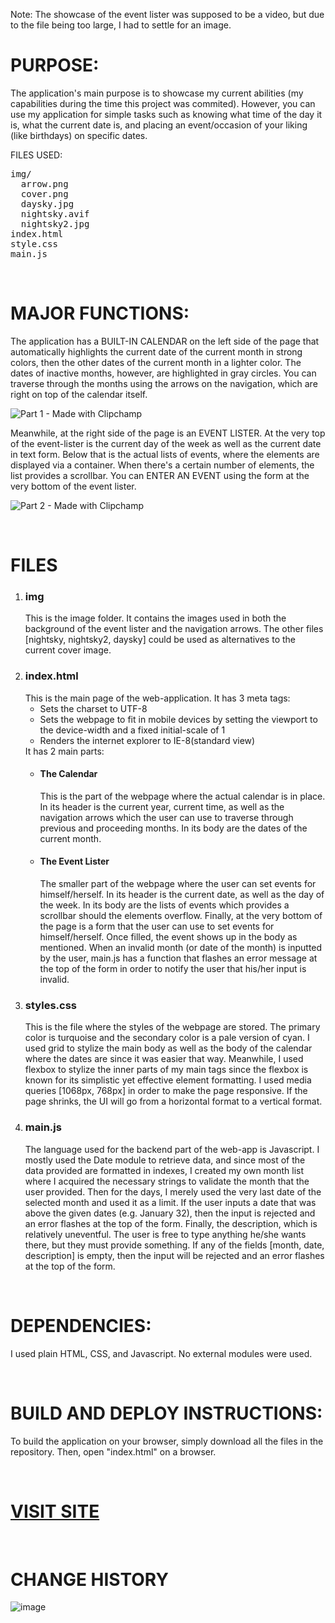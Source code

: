 Note: The showcase of the event lister was supposed to be a video, but due to the file being too large, I had to settle for an image.
<br />
<h1>PURPOSE:</h1>

The application's main purpose is to showcase my current abilities (my capabilities during the time this project was commited). 
However, you can use my application for simple tasks such as knowing what time of the day it is, what the current date is, and placing an event/occasion of your liking (like birthdays) on specific dates.

FILES USED:

<pre>
img/  
  arrow.png  
  cover.png  
  daysky.jpg  
  nightsky.avif  
  nightsky2.jpg  
index.html  
style.css  
main.js
</pre>
<br />

<h1>MAJOR FUNCTIONS:</h1>

The application has a BUILT-IN CALENDAR on the left side of the page that automatically highlights the current date of the current month in strong colors, then the other dates of the current month in a lighter color.
The dates of inactive months, however, are highlighted in gray circles. You can traverse through the months using the arrows on the navigation, which are right on top of the calendar itself.

![Part 1 - Made with Clipchamp](https://github.com/KingNoran/eCalendar/assets/108130291/ff2cdba7-0e55-4a65-8393-95699687de5d)


Meanwhile, at the right side of the page is an EVENT LISTER. At the very top of the event-lister is the current day of the week as well as the current date in text form.
Below that is the actual lists of events, where the elements are displayed via a container. When there's a certain number of elements, the list provides a scrollbar.
You can ENTER AN EVENT using the form at the very bottom of the event lister.

![Part 2 - Made with Clipchamp](https://github.com/KingNoran/eCalendar/assets/108130291/2f731d91-86df-4720-a138-785c393c6b5e)

<br />

<h1>FILES</h1>

<ol>
  <li>
    <h3>img</h3>
    This is the image folder. It contains the images used in both the background of the event lister and the navigation arrows. The other files [nightsky, nightsky2, daysky] could be used as alternatives to the current cover image.
  </li>
  <li>
    <h3>index.html</h3>
    This is the main page of the web-application. It has 3 meta tags: 
    <ul>
      <li>Sets the charset to UTF-8</li>
      <li>Sets the webpage to fit in mobile devices by setting the viewport to the device-width and a fixed initial-scale of 1</li>
      <li>Renders the internet explorer to IE-8(standard view)</li>
    </ul>
    It has 2 main parts:
    <ul>
      <li>
        <h4>The Calendar</h4>
        This is the part of the webpage where the actual calendar is in place. In its header is the current year, current time, as well as the navigation arrows which the user can use to traverse through previous and proceeding months. 
        In its body are the dates of the current month.
      </li>
      <li>
        <h4>The Event Lister</h4>
        The smaller part of the webpage where the user can set events for himself/herself. In its header is the current date, as well as the day of the week. In its body are the lists of events which provides a scrollbar should the elements overflow. 
        Finally, at the very bottom of the page is a form that the user can use to set events for himself/herself. Once filled, the event shows up in the body as mentioned.
        When an invalid month (or date of the month) is inputted by the user, main.js has a function that flashes an error message at the top of the form in order to notify the user that his/her input is invalid.
      </li>
    </ul>
  </li>
  <li>
    <h3>styles.css</h3>
    This is the file where the styles of the webpage are stored. The primary color is turquoise and the secondary color is a pale version of cyan. 
    I used grid to stylize the main body as well as the body of the calendar where the dates are since it was easier that way. 
    Meanwhile, I used flexbox to stylize the inner parts of my main tags since the flexbox is known for its simplistic yet effective element formatting.
    I used media queries [1068px, 768px] in order to make the page responsive. If the page shrinks, the UI will go from a horizontal format to a vertical format.
  </li>
  <li>
    <h3>main.js</h3>
    The language used for the backend part of the web-app is Javascript. 
    I mostly used the Date module to retrieve data, and since most of the data provided are formatted in indexes, I created my own month list where I acquired the necessary strings to validate the month that the user provided.
    Then for the days, I merely used the very last date of the selected month and used it as a limit. If the user inputs a date that was above the given dates (e.g. January 32), then the input is rejected and an error flashes at the top of the form.
    Finally, the description, which is relatively uneventful. The user is free to type anything he/she wants there, but they must provide something.
    If any of the fields [month, date, description] is empty, then the input will be rejected and an error flashes at the top of the form.
  </li>
</ol>

<br />

<h1>DEPENDENCIES:</h1>

I used plain HTML, CSS, and Javascript. No external modules were used.

<br />

<h1>BUILD AND DEPLOY INSTRUCTIONS:</h1>

To build the application on your browser, simply download all the files in the repository. Then, open "index.html" on a browser.

<br />

<h1><a href="https://kingnoran.github.io/eCalendar/">VISIT SITE</a></h1>

<br />

<h1>CHANGE HISTORY</h1>

![image](https://github.com/KingNoran/eCalendar/assets/108130291/97e72031-95a7-488f-b094-198e108f3d51)
